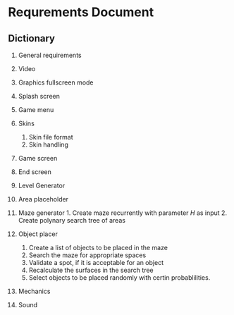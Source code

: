 # Requrements Document

## Dictionary

1. General requirements
2. Video
  1. Graphics fullscreen mode
  2. Splash screen
  3. Game menu
  4. Skins
     1. Skin file format
     2. Skin handling
  5. Game screen
  6. End screen
3. Level Generator
  1. Area placeholder
  2. Maze generator
    1. Create maze recurrently with parameter *H* as input 
    2. Create polynary search tree of areas
     
  3. Object placer
     1. Create a list of objects to be placed in the maze
     2. Search the maze for appropriate spaces
     3. Validate a spot, if it is acceptable for an object
     4. Recalculate the surfaces in the search tree
     5. Select objects to be placed randomly with certin probablilities.
4. Mechanics 
5. Sound
